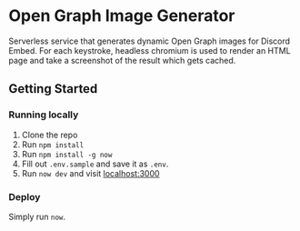 # Open Graph Image Generator

Serverless service that generates dynamic Open Graph images for Discord Embed.
For each keystroke, headless chromium is used to render an HTML page and take a screenshot of the result which gets cached.

## Getting Started

### Running locally
1. Clone the repo
2. Run ``npm install``
3. Run ``npm install -g now``
4. Fill out ``.env.sample`` and save it as ``.env``.
5. Run ``now dev`` and visit [localhost:3000](http://localhost:3000)

### Deploy
Simply run ``now``.
